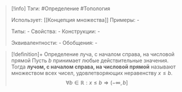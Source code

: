 > [!info]
> Тэги: #Определение #Топология  
> 
> Использует: [[Концепция множества]]
> Примеры: *-*
> 
> Типы: *-*
> Свойства: *-*
> Конструкции: *-*
> 
> Эквивалентности: *-*
> Обобщения: *-*

> [!definition]+ Определение луча, с началом справа, на числовой прямой
> Пусть $b$ принимает любые действительные значения. Тогда **лучом, с началом справа, на числовой прямой** называют множеством всех чисел, удовлетворяющих неравенству $x \leqslant b$.
> $$\forall b \in \mathbb R: x \leqslant b \Rightarrow (-\infty, b]$$